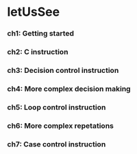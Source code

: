 # letUsSee
### ch1: Getting started
### ch2: C instruction
### ch3: Decision control instruction
### ch4: More complex decision making
### ch5: Loop control instruction
### ch6: More complex repetations
### ch7: Case control instruction
